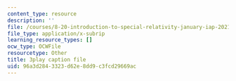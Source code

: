 ```yaml
---
content_type: resource
description: ''
file: /courses/8-20-introduction-to-special-relativity-january-iap-2021/96a3d2843323d62e8dd9c3fcd29669ac_icqwK_WyoII.srt
file_type: application/x-subrip
learning_resource_types: []
ocw_type: OCWFile
resourcetype: Other
title: 3play caption file
uid: 96a3d284-3323-d62e-8dd9-c3fcd29669ac
---
```

